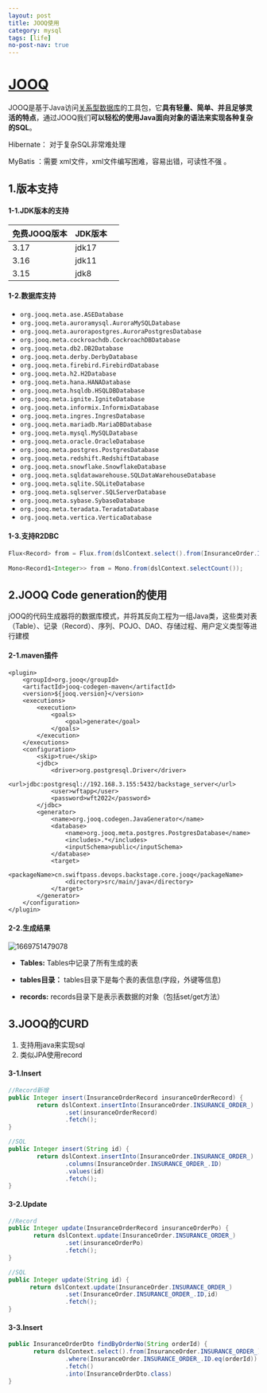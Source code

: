 ```yaml
---
layout: post
title: JOOQ使用
category: mysql
tags: [life]
no-post-nav: true
---
```


[JOOQ](https://www.jooq.org/doc/3.17/manual/)
===
 JOOQ是基于Java访问[关系型数据库](https://cloud.tencent.com/product/cdb-overview?from=10680)的工具包，它**具有轻量、简单、并且足够灵活的特点**，通过JOOQ我们**可以轻松的使用Java面向对象的语法来实现各种复杂的SQL**。 



 Hibernate： 对于复杂SQL非常难处理

 MyBatis ：需要 xml文件，xml文件编写困难，容易出错，可读性不强 。



## 1.版本支持

#### 1-1.JDK版本的支持

| 免费JOOQ版本 | JDK版本 |      |
| ------------ | ------- | ---- |
| 3.17         | jdk17   |      |
| 3.16         | jdk11   |      |
| 3.15         | jdk8    |      |



#### 1-2.数据库支持

- `org.jooq.meta.ase.ASEDatabase`
- `org.jooq.meta.auroramysql.AuroraMySQLDatabase`
- `org.jooq.meta.aurorapostgres.AuroraPostgresDatabase`
- `org.jooq.meta.cockroachdb.CockroachDBDatabase`
- `org.jooq.meta.db2.DB2Database`
- `org.jooq.meta.derby.DerbyDatabase`
- `org.jooq.meta.firebird.FirebirdDatabase`
- `org.jooq.meta.h2.H2Database`
- `org.jooq.meta.hana.HANADatabase`
- `org.jooq.meta.hsqldb.HSQLDBDatabase`
- `org.jooq.meta.ignite.IgniteDatabase`
- `org.jooq.meta.informix.InformixDatabase`
- `org.jooq.meta.ingres.IngresDatabase`
- `org.jooq.meta.mariadb.MariaDBDatabase`
- `org.jooq.meta.mysql.MySQLDatabase`
- `org.jooq.meta.oracle.OracleDatabase`
- `org.jooq.meta.postgres.PostgresDatabase`
- `org.jooq.meta.redshift.RedshiftDatabase`
- `org.jooq.meta.snowflake.SnowflakeDatabase`
- `org.jooq.meta.sqldatawarehouse.SQLDataWarehouseDatabase`
- `org.jooq.meta.sqlite.SQLiteDatabase`
- `org.jooq.meta.sqlserver.SQLServerDatabase`
- `org.jooq.meta.sybase.SybaseDatabase`
- `org.jooq.meta.teradata.TeradataDatabase`
- `org.jooq.meta.vertica.VerticaDatabase`



#### 1-3.支持R2DBC

```java
Flux<Record> from = Flux.from(dslContext.select().from(InsuranceOrder.INSURANCE_ORDER_));
    
Mono<Record1<Integer>> from = Mono.from(dslContext.selectCount());
```



## 2.JOOQ Code generation的使用

jOOQ的代码生成器将的数据库模式，并将其反向工程为一组Java类，这些类对表（Table）、记录（Record）、序列、POJO、DAO、存储过程、用户定义类型等进行建模



#### 2-1.maven插件

```
<plugin>
    <groupId>org.jooq</groupId>
    <artifactId>jooq-codegen-maven</artifactId>
    <version>${jooq.version}</version>
    <executions>
        <execution>
            <goals>
                <goal>generate</goal>
            </goals>
        </execution>
    </executions>
    <configuration>
        <skip>true</skip>
        <jdbc>
            <driver>org.postgresql.Driver</driver>
            <url>jdbc:postgresql://192.168.3.155:5432/backstage_server</url>
            <user>wftapp</user>
            <password>wft2022</password>
        </jdbc>
        <generator>
            <name>org.jooq.codegen.JavaGenerator</name>
            <database>
                <name>org.jooq.meta.postgres.PostgresDatabase</name>
                <includes>.*</includes>
                <inputSchema>public</inputSchema>
            </database>
            <target>
                <packageName>cn.swiftpass.devops.backstage.core.jooq</packageName>
                <directory>src/main/java</directory>
            </target>
        </generator>
    </configuration>
</plugin>
```



#### 2-2.生成结果



![1669751479078](D:\11.code\2.workspace\1.study\touchfish\assets\images\2022\jooq\1669751479078.png)

- **Tables:**  Tables中记录了所有生成的表

- **tables目录：** tables目录下是每个表的表信息(字段，外键等信息)

- **records:** records目录下是表示表数据的对象（包括set/get方法）

  

## 3.JOOQ的CURD

1. 支持用java来实现sql
2. 类似JPA使用record

#### 3-1.Insert

```java
//Record新增
public Integer insert(InsuranceOrderRecord insuranceOrderRecord) {
        return dslContext.insertInto(InsuranceOrder.INSURANCE_ORDER_)
                .set(insuranceOrderRecord)
                .fetch();
}

//SQL
public Integer insert(String id) {
        return dslContext.insertInto(InsuranceOrder.INSURANCE_ORDER_)
                .columns(InsuranceOrder.INSURANCE_ORDER_.ID)
                .values(id)
                .fetch();
}
```



#### 3-2.Update

```java
//Record
public Integer update(InsuranceOrderRecord insuranceOrderPo) {
       return dslContext.update(InsuranceOrder.INSURANCE_ORDER_)
                .set(insuranceOrderPo)
                .fetch();
}

//SQL
public Integer update(String id) {
      return dslContext.update(InsuranceOrder.INSURANCE_ORDER_)
                .set(InsuranceOrder.INSURANCE_ORDER_.ID,id)
                .fetch();
}
```



#### 3-3.Insert

```java
public InsuranceOrderDto findByOrderNo(String orderId) {
       return dslContext.select().from(InsuranceOrder.INSURANCE_ORDER_)
                .where(InsuranceOrder.INSURANCE_ORDER_.ID.eq(orderId))
                .fetch()
                .into(InsuranceOrderDto.class)
}
```

